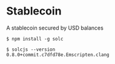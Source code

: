# Stablecoin

A stablecoin secured by USD balances

```
$ npm install -g solc
```

```
$ solcjs --version
0.8.0+commit.c7dfd78e.Emscripten.clang
```